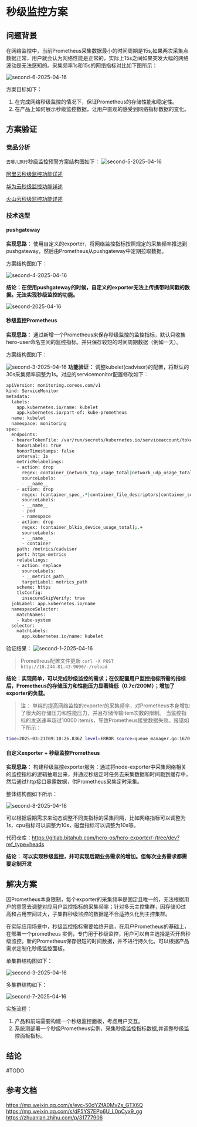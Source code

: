 # 秒级监控方案

## 问题背景

在网络监控中，当前Prometheus采集数据最小的时间周期是15s,如果两次采集点数据正常，用户就会认为网络性能是正常的，实际上15s之间如果突发大幅的网络波动是无法感知的。采集频率1s和15s的网络指标对比如下图所示：

![second-6-2025-04-16](https://fourt-wyq.oss-cn-shanghai.aliyuncs.com/images/second-6-2025-04-16.png)

方案目标如下：
1. 在完成网络秒级监控的情况下，保证Prometheus的存储性能和稳定性。
2. 在产品上如何展示秒级监控数据，让用户直观的感受到网络指标数据的变化。


## 方案验证

### 竞品分析

`去哪儿旅行`秒级监控预警方案结构图如下：
![second-5-2025-04-16](https://fourt-wyq.oss-cn-shanghai.aliyuncs.com/images/second-5-2025-04-16.png)


[阿里云秒级监控功能详述](https://help.aliyun.com/zh/slb/network-load-balancer/user-guide/nlb-access-high-precision-second-monitoring-to-be-modified)

[华为云秒级监控功能详述](https://support.huaweicloud.com/intl/zh-cn/usermanual-dds/dds_03_0090.html)

[火山云秒级监控功能详述](https://www.volcengine.com/docs/6419/1131755)


### 技术选型

#### pushgateway

**实现思路：** 使用自定义的exporter，将网络监控指标按照规定的采集频率推送到pushgateway，然后由Prometheus从pushgateway中定期拉取数据。

方案结构图如下：

![second-4-2025-04-16](https://fourt-wyq.oss-cn-shanghai.aliyuncs.com/images/second-4-2025-04-16.png)

**结论：在使用pushgateway的时候，自定义的exporter无法上传携带时间戳的数据。无法实现秒级监控的功能。**

![second-2025-04-16](https://fourt-wyq.oss-cn-shanghai.aliyuncs.com/images/second-2025-04-16.png)

#### 秒级监控Prometheus

**实现思路：** 通过新增一个Prometheus来保存秒级监控的监控指标，默认只收集hero-user命名空间的监控指标。并只保存较短的时间周期数据（例如一天）。

方案结构图如下：

![second-3-2025-04-16](https://fourt-wyq.oss-cn-shanghai.aliyuncs.com/images/second-3-2025-04-16.png)
**功能验证：** 调整kubelet(cadvisor)的配置，将默认的30s采集频率调整为1s。对应的servicemonitor配置修改如下：

```bash
apiVersion: monitoring.coreos.com/v1
kind: ServiceMonitor
metadata:
  labels:
    app.kubernetes.io/name: kubelet
    app.kubernetes.io/part-of: kube-prometheus
  name: kubelet
  namespace: monitoring
spec:
  endpoints:
  - bearerTokenFile: /var/run/secrets/kubernetes.io/serviceaccount/token
    honorLabels: true
    honorTimestamps: false
    interval: 1s
    metricRelabelings:
    - action: drop
      regex: container_(network_tcp_usage_total|network_udp_usage_total|tasks_state|cpu_load_average_10s)
      sourceLabels:
      - __name__
    - action: drop
      regex: (container_spec_.*|container_file_descriptors|container_sockets|container_threads_max|container_threads|container_start_time_seconds|container_last_seen);;
      sourceLabels:
      - __name__
      - pod
      - namespace
    - action: drop
      regex: (container_blkio_device_usage_total);.+
      sourceLabels:
      - __name__
      - container
    path: /metrics/cadvisor
    port: https-metrics
    relabelings:
    - action: replace
      sourceLabels:
      - __metrics_path__
      targetLabel: metrics_path
    scheme: https
    tlsConfig:
      insecureSkipVerify: true
  jobLabel: app.kubernetes.io/name
  namespaceSelector:
    matchNames:
    - kube-system
  selector:
    matchLabels:
      app.kubernetes.io/name: kubelet 
```
验证结果：
![second-1-2025-04-16](https://fourt-wyq.oss-cn-shanghai.aliyuncs.com/images/second-1-2025-04-16.png)

> Prometheus配置文件更新 
> `curl -X POST http://10.244.81.43:9090/-/reload`


**结论：实现简单，可以完成秒级监控的需求；在仅配置用户监控指标所需的指标后，Prometheus的存储压力和性能压力显著降低（0.7c/200M）；增加了exporter的负载。**


> 注： 单纯的提高网络监控的exporter的采集频率，对Prometheus本身增加了很大的存储压力和性能压力，并且存储传输item次数的限制。
> 当监控指标的发送速率超过10000 item/s，导致Prometheus接受数据失败。报错如下所示：
```bash
time=2025-03-21T09:10:26.836Z level=ERROR source=queue_manager.go:1670 msg="non-recoverable error" component=remote remote_name=d09508 url=http://mimir-nginx.mimir.svc:80/api/v1/push failedSampleCount=2000 failedHistogramCount=0 failedExemplarCount=0 err="server returned HTTP status 429 Too Many Requests: the request has been rejected because the tenant exceeded the ingestion rate limit, set to 10000 items/s with a maximum allowed burst of 200000. This limit is applied on the total number of samples, exemplars and metadata received across all distributors (err-mimir-tenant-max-ingestion-rate). To adjust the related per-tenant limits, configure -distributor.ingestion-rate-limit and -distributor.ingestion-burst-size, or contact your service administrator.\n
```


#### 自定义exporter + 秒级监控Prometheus
    
**实现思路：** 构建秒级监控exporter服务：通过将node-exporter中采集网络相关的监控指标的逻辑抽取出来，并通过秒级定时任务去采集数据和时间戳到缓存中，然后通过http接口暴露数据，供Prometheus采集定时采集。

整体结构图如下所示：

![second-8-2025-04-16](https://fourt-wyq.oss-cn-shanghai.aliyuncs.com/images/second-8-2025-04-16.png)

可以根据后期需求来动态调整不同类指标的采集间隔，比如网络指标可以调整为1s，cpu指标可以调整为10s，磁盘指标可以调整为10s等。

代码仓库：https://gitlab.bitahub.com/hero-os/hero-exporter/-/tree/dev?ref_type=heads


**结论： 可以实现秒级监控，并可实现后期业务需求的增加。但每次业务需求都需要定制开发**

## 解决方案

因Prometheus本身限制，每个exporter的采集频率是固定且唯一的，无法根据用户的意愿去调整对应用户监控指标的采集频率；针对多云主控集群，因存储IO过高和占用空间过大，子集群秒级监控的数据是不合适持久化到主控集群。

在实际应用场景中，秒级监控指标需要始终开启，在用户Prometheus的基础上，在部署一个prometheus 实例，专门用于秒级监控，用户可以自主选择是否开启秒级监控。新的Prometheus保存很短的时间数据，并不进行持久化。可以根据产品需求定制化秒级监控面板。

单集群结构图如下：

![second-3-2025-04-16](https://fourt-wyq.oss-cn-shanghai.aliyuncs.com/images/second-3-2025-04-16.png)


多集群结构如下：

![second-7-2025-04-16](https://fourt-wyq.oss-cn-shanghai.aliyuncs.com/images/second-7-2025-04-16.png)


实施流程：

1. 产品和前端需要构建一个秒级监控面板，考虑用户交互。
2. 系统测部署一个秒级Prometheus实例，采集秒级监控指标数据,并调整秒级监控面板指标。

## 结论

#TODO

## 参考文档

https://mp.weixin.qq.com/s/evc-50dYZfA0MvZs_GTX6Q
https://mp.weixin.qq.com/s/dF5YS7EPp6U_L0pCyx9_gg
https://zhuanlan.zhihu.com/p/31777906